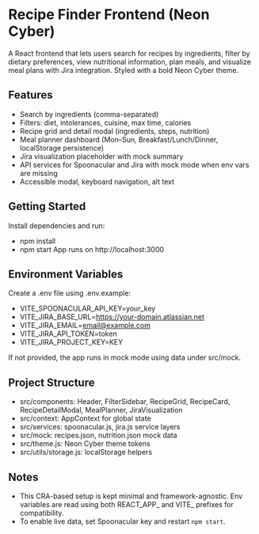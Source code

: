 # Recipe Finder Frontend (Neon Cyber)

A React frontend that lets users search for recipes by ingredients, filter by dietary preferences, view nutritional information, plan meals, and visualize meal plans with Jira integration. Styled with a bold Neon Cyber theme.

## Features
- Search by ingredients (comma-separated)
- Filters: diet, intolerances, cuisine, max time, calories
- Recipe grid and detail modal (ingredients, steps, nutrition)
- Meal planner dashboard (Mon–Sun, Breakfast/Lunch/Dinner, localStorage persistence)
- Jira visualization placeholder with mock summary
- API services for Spoonacular and Jira with mock mode when env vars are missing
- Accessible modal, keyboard navigation, alt text

## Getting Started
Install dependencies and run:
- npm install
- npm start
App runs on http://localhost:3000

## Environment Variables
Create a .env file using .env.example:
- VITE_SPOONACULAR_API_KEY=your_key
- VITE_JIRA_BASE_URL=https://your-domain.atlassian.net
- VITE_JIRA_EMAIL=email@example.com
- VITE_JIRA_API_TOKEN=token
- VITE_JIRA_PROJECT_KEY=KEY

If not provided, the app runs in mock mode using data under src/mock.

## Project Structure
- src/components: Header, FilterSidebar, RecipeGrid, RecipeCard, RecipeDetailModal, MealPlanner, JiraVisualization
- src/context: AppContext for global state
- src/services: spoonacular.js, jira.js service layers
- src/mock: recipes.json, nutrition.json mock data
- src/theme.js: Neon Cyber theme tokens
- src/utils/storage.js: localStorage helpers

## Notes
- This CRA-based setup is kept minimal and framework-agnostic. Env variables are read using both REACT_APP_ and VITE_ prefixes for compatibility.
- To enable live data, set Spoonacular key and restart `npm start`.
